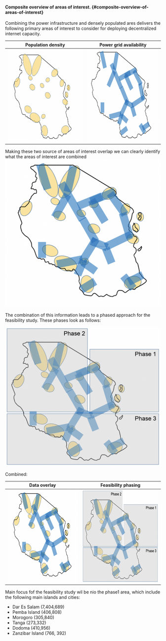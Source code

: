 #### Composite overview of areas of interest. {#composite-overview-of-areas-of-interest}

Combining the power infrastructure and densely populated ares delivers the following primary areas of interest to consider for deploying decentralized internet capacity.

| Population density| Power grid availability|
|---|---|
| <img src="./../img/tanzania_pop_meta.png" alt="drawing" height="300"/> | <img src="./../img/tanzania_power_meta.png" alt="drawing" height="300"/> |

Making these two source of areas of interest overlap we can clearly identify what the areas of interest are combined
![combined_meta](./../img/tanzania_conbined_meta.png "image_tooltip")

The combination of this information leads to a phased approach for the feasibility study.  These phases look as follows:

![phasing](./../img/tanzania_phases.png "image_tooltip")

Combined:

| Data overlay| Feasibility phasing|
|---|---|
| <img src="./../img/tanzania_conbined_meta.png" alt="drawing" height="300"/> | <img src="./../img/tanzania_phases.png" alt="drawing" height="300"/> |

Main focus fof the feasibility study wil be nio the phase1 area, which include the following main islands and cities:

* Dar Es Salam (7,404,689)
* Pemba Island (406,808)
* Morogoro (305,840)
* Tanga (273,332)
* Dodoma  (410,956)
* Zanzibar Island (766, 392)